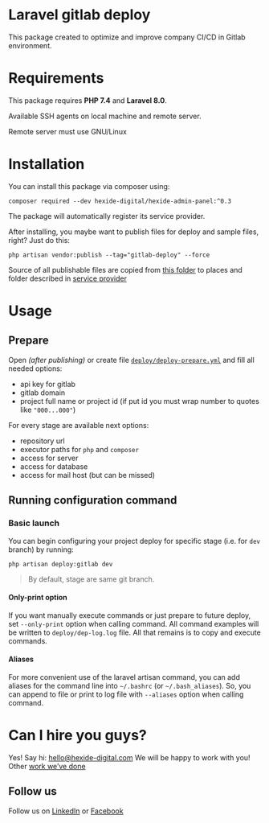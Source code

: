 # Laravel gitlab deploy

This package created to optimize and improve company CI/CD in Gitlab environment.

# Requirements

This package requires **PHP 7.4**  and **Laravel 8.0**.

Available SSH agents on local machine and remote server.

Remote server must use GNU/Linux

# Installation

You can install this package via composer using:

```shell
composer required --dev hexide-digital/hexide-admin-panel:^0.3
```

The package will automatically register its service provider.

After installing, you maybe want to publish files for deploy and sample files, right? Just do this:

```shell
php artisan vendor:publish --tag="gitlab-deploy" --force
```

Source of all publishable files are copied
from [this folder](https://github.com/hexidedigital/laravel-gitlab-deploy/tree/0.x/examples)
to places and folder described
in [service provider](https://github.com/hexidedigital/laravel-gitlab-deploy/blob/0.x/src/GitlabDeployServiceProvider.php#L25-L31)

# Usage

## Prepare

Open _(after publishing)_ or create file
[`deploy/deploy-prepare.yml`](https://github.com/hexidedigital/laravel-gitlab-deploy/blob/0.x/examples/deploy-prepare.example.yml)
and fill all needed options:

- api key for gitlab
- gitlab domain
- project full name or project id (if put id you must wrap number to quotes like `"000...000"`)

For every stage are available next options:

- repository url
- executor paths for `php` and `composer`
- access for server
- access for database
- access for mail host (but can be missed)

## Running configuration command

### Basic launch

You can begin configuring your project deploy for specific stage (i.e. for `dev` branch) by running:

```shell
php artisan deploy:gitlab dev
```

> By default, stage are same git branch.

#### Only-print option

If you want manually execute commands or just prepare to future deploy, set `--only-print` option when calling command.
All command examples will be written to `deploy/dep-log.log` file. All that remains is to copy and execute commands.

#### Aliases

For more convenient use of the laravel artisan command, you can add aliases for the command line into `~/.bashrc`
(or `~/.bash_aliases`). So, you can append to file or print to log file with `--aliases` option when calling command.

# Can I hire you guys?

Yes! Say hi: [hello@hexide-digital.com](mailto:hello@hexide-digital.com)
We will be happy to work with you! Other [work we’ve done](https://hexide-digital.com/)

## Follow us

Follow us on [LinkedIn](https://www.linkedin.com/company/hexide-digital)
or [Facebook](https://www.facebook.com/hexide.digital)
